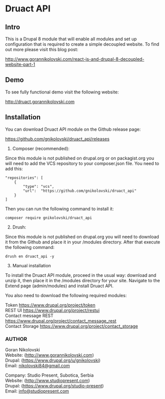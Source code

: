 # Druact API

## Intro

This is a Drupal 8 module that will enable all modules and set up configuration
that is required to create a simple decoupled website. To find out more please 
visit this blog post:

http://www.gorannikolovski.com/react-js-and-drupal-8-decoupled-website-part-1

## Demo

To see fully functional demo visit the following website:

http://druact.gorannikolovski.com

## Installation

You can download Druact API module on the Github release page:

https://github.com/gnikolovski/druact_api/releases

1. Composer (recommended):

Since this module is not published on drupal.org or on packagist.org you will
need to add the VCS repository to your composer.json file. You need to add this:

```
"repositories": [  
    {
        "type": "vcs",
        "url":  "https://github.com/gnikolovski/druact_api"  
    }  
]
```

Then you can run the following command to install it:

```
composer require gnikolovski/druact_api
```

2. Drush:

Since this module is not published on drupal.org you will need to download it 
from the Github and place it in your /modules directory. After that execute the 
following command:

```
drush en druact_api -y
```

3. Manual installation

To install the Druact API module, proceed in the usual way: download and unzip 
it, then place it in the /modules directory for your site. Navigate to the 
Extend page (admin/modules) and install Druact API.

You also need to download the following required modules:

Token https://www.drupal.org/project/token  
REST UI https://www.drupal.org/project/restui  
Contact message REST https://www.drupal.org/project/contact_message_rest  
Contact Storage https://www.drupal.org/project/contact_storage  

### AUTHOR

Goran Nikolovski  
Website: (http://www.gorannikolovski.com)  
Drupal: (https://www.drupal.org/u/gnikolovski)  
Email: nikolovski84@gmail.com  

Company: Studio Present, Subotica, Serbia  
Website: (http://www.studiopresent.com)  
Drupal: (https://www.drupal.org/studio-present)      
Email: info@studiopresent.com
